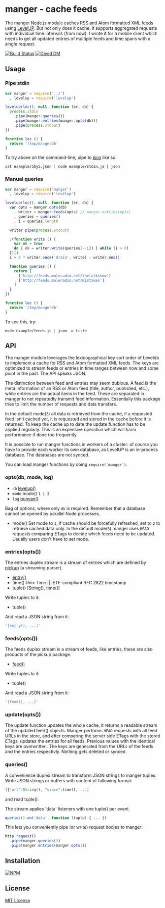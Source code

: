 # manger - cache feeds 

The manger [Node.js](http://nodejs.org/) module caches RSS and Atom formatted XML feeds using [LevelUP](https://github.com/rvagg/node-levelup). But not only does it cache, it supports aggregated requests with individual time intervals (from now). I wrote it for a mobile client which needs to get all updated entries of multiple feeds and time spans with a single request.

[![Build Status](https://secure.travis-ci.org/michaelnisi/manger.png)](http://travis-ci.org/michaelnisi/manger) [![David DM](https://david-dm.org/michaelnisi/manger.png)](http://david-dm.org/michaelnisi/manger)

## Usage

### Pipe stdin

```js
var manger = require('../')
  , levelup = require('levelup')

levelup(loc(), null, function (er, db) {
  process.stdin
    .pipe(manger.queries())
    .pipe(manger.entries(manger.opts(db)))
    .pipe(process.stdout)
})

function loc () {
  return '/tmp/mangerdb'
}
```
To try above on the command-line, pipe to [json](https://github.com/trentm/json) like so:
```
cat example/5by5.json | node example/stdin.js | json
```

### Manual queries
```js
var manger = require('manger')
  , levelup = require('levelup')

levelup(loc(), null, function (er, db) {
  var opts = manger.opts(db)
    , writer = manger.feeds(opts) // manger.entries(opts)
    , queries = queries()
    , i = queries.length

  writer.pipe(process.stdout)

  ;(function write () {
    var ok = true
    do { ok = writer.write(queries[--i]) } while (i > 0)
  })()
  i > 0 ? writer.once('drain', write) : writer.end()

  function queries () {
    return [
      ['http://feeds.muleradio.net/thetalkshow']
    , ['http://feeds.muleradio.net/mistakes']
    ]
  }
})

function loc () {
  return '/tmp/mangerdb'
}
```
To see this, try:
```
node example/feeds.js | json -a title
```

## API

The manger module leverages the lexicographical key sort order of Leveldb to implement a cache for RSS and Atom formatted XML feeds. The keys are optimized to stream feeds or entries in time ranges between now and some point in the past. The API speaks JSON.

The distinction between feed and entries may seem dubious. A feed is the meta information of an RSS or Atom feed (title, author, published, etc.), while entries are the actual items in the feed. These are separated in manger to not repeatedly transmit feed information. Essentially this package tries to limit the number of requests and data transfers.

In the default mode(`3`) all data is retrieved from the cache, if a requested feed isn't cached yet, it is requested and stored in the cache before it is returned. To keep the cache up to date the update function has to be applied regularly. This is an expensive operation which will harm performance if done too frequently.

It is possible to run manger functions in workers of a cluster: of course you have to provide each worker its own database, as LevelUP is an in-process database. The databases are not synced.

You can load manger functions by doing `require('manger')`.

### opts(db, mode, log)
- `db` [levelup()](https://github.com/rvagg/node-levelup)
- `mode` mode() `1 | 2`
- `log` [bunyan()](https://github.com/trentm/node-bunyan)

Bag of options, where only `db` is required. Remember that a database cannot be opened by parallel Node processes.

- mode() Set mode to `1`, if cache should be forcefully refreshed, set to `2` to retrieve cached data only. In the default mode(`3`) manger uses `HEAD` requests comparing ETags to decide which feeds need to be updated. Usually users don't have to set mode.

### entries(opts())

The entries duplex stream is a stream of entries which are defined by [pickup](https://github.com/michaelnisi/pickup) (a streaming parser).

- [entry()](https://github.com/michaelnisi/pickup#evententry)
- time() Unix Time || IETF-compliant RFC 2822 timestamp
- tuple() [String(), time()]

Write tuples to it:

- tuple()

And read a JSON string from it:
```js
'[entry(), ...]'
```

### feeds(opts())

The feeds duplex stream is a stream of feeds, like entries, these are also products of the pickup package.

- [feed()](https://github.com/michaelnisi/pickup#eventfeed)

Write tuples to it:

- tuple()

And read a JSON string from it:
```js
'[feed(), ...]'
```

### update(opts())

The update function updates the whole cache, it returns a readable stream of the updated feed() objects. Manger performs `HEAD` requests with all feed URLs in the store, and after comparing the server side ETags with the stored ETags, updates the entries for all feeds. Previous values with the identical keys are overwritten. The keys are generated from the URLs of the feeds and the entries respectivly. Nothing gets deleted or synced.  

### queries()

A convenience duplex stream to transform JSON strings to manger tuples. Write JSON strings or buffers with content of following format:
```js
[{"url":String(), "since":time(), ...]
```
and read tuple(). 

The stream applies 'data' listeners with one tuple() per event. 
```js
queries().on('data', function (tuple) { ... })
```

This lets you conveniently pipe (or write) request bodies to manger:

```js
http.request()
  .pipe(manger.queries())
  .pipe(manger.entries(manger.opts())
```

## Installation

[![NPM](https://nodei.co/npm/manger.png)](https://npmjs.org/package/manger)

## License

[MIT License](https://raw.github.com/michaelnisi/manger/master/LICENSE)

